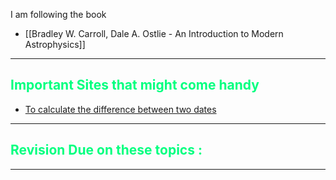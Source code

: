 
I am following the book 
+ [[Bradley W. Carroll, Dale A. Ostlie - An Introduction to Modern Astrophysics]]

<hr>

## <span  style = "color:SpringGreen">Important Sites that might come handy</span>
+ [To calculate the difference between two dates](https://www.timeanddate.com/date/durationresult.html?d1=1&m1=1&y1=2005&d2=30&m2=7&y2=2005&ti=on)


<hr>

## <span  style = "color:SpringGreen">Revision Due on these topics : </span> 









<hr> 
